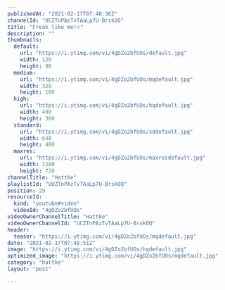 ```yaml
---
publishedAt: "2021-02-17T07:48:36Z"
channelId: "UCZTnPAzTvTAaLp7U-BrskOQ"
title: "Freak like me!🔥"
description: ""
thumbnails:
  default:
    url: "https://i.ytimg.com/vi/4gDZo2bfUOs/default.jpg"
    width: 120
    height: 90
  medium:
    url: "https://i.ytimg.com/vi/4gDZo2bfUOs/mqdefault.jpg"
    width: 320
    height: 180
  high:
    url: "https://i.ytimg.com/vi/4gDZo2bfUOs/hqdefault.jpg"
    width: 480
    height: 360
  standard:
    url: "https://i.ytimg.com/vi/4gDZo2bfUOs/sddefault.jpg"
    width: 640
    height: 480
  maxres:
    url: "https://i.ytimg.com/vi/4gDZo2bfUOs/maxresdefault.jpg"
    width: 1280
    height: 720
channelTitle: "Hattke"
playlistId: "UUZTnPAzTvTAaLp7U-BrskOQ"
position: 29
resourceId:
  kind: "youtube#video"
  videoId: "4gDZo2bfUOs"
videoOwnerChannelTitle: "Hattke"
videoOwnerChannelId: "UCZTnPAzTvTAaLp7U-BrskOQ"
header:
  teaser: "https://i.ytimg.com/vi/4gDZo2bfUOs/mqdefault.jpg"
date: "2021-02-17T07:48:51Z"
image: "https://i.ytimg.com/vi/4gDZo2bfUOs/hqdefault.jpg"
optimized_image: "https://i.ytimg.com/vi/4gDZo2bfUOs/mqdefault.jpg"
category: "hattke"
layout: "post"

---
```

